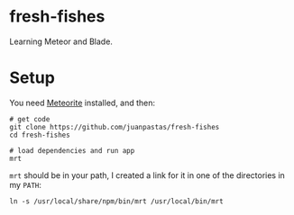 fresh-fishes
============

Learning Meteor and Blade.

# Setup

You need [Meteorite](http://oortcloud.github.com/meteorite/) installed, and then:

```
# get code
git clone https://github.com/juanpastas/fresh-fishes
cd fresh-fishes

# load dependencies and run app
mrt
```

`mrt` should be in your path, I created a link for it in one of the directories in my `PATH`:

```
ln -s /usr/local/share/npm/bin/mrt /usr/local/bin/mrt
```
